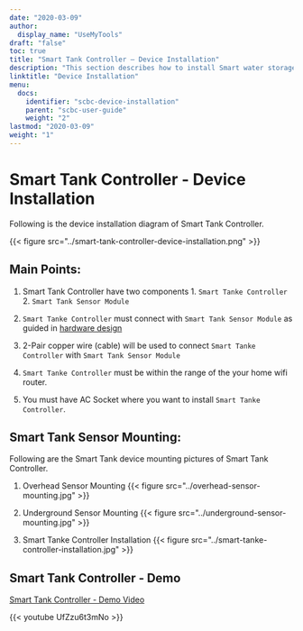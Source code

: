 ```yaml
---
date: "2020-03-09"
author:
  display_name: "UseMyTools"
draft: "false"
toc: true
title: "Smart Tank Controller – Device Installation"
description: "This section describes how to install Smart water storage tank level Controller and monitor."
linktitle: "Device Installation"
menu:
  docs:
    identifier: "scbc-device-installation"
    parent: "scbc-user-guide"
    weight: "2"
lastmod: "2020-03-09"
weight: "1"
---
```



# Smart Tank Controller - Device Installation #

Following is the device installation diagram of Smart Tank Controller.

{{< figure src="../smart-tank-controller-device-installation.png" >}}


## Main Points:

1. Smart Tank Controller have two components 1. `Smart Tanke Controller` 2. `Smart Tank Sensor Module`

2. `Smart Tanke Controller` must connect with `Smart Tank Sensor Module` as guided in [hardware design](../hardware-design)

3. 2-Pair copper wire (cable) will be used to connect `Smart Tanke Controller` with `Smart Tank Sensor Module`

4. `Smart Tanke Controller` must be within the range of the your home wifi router.

5. You must have AC Socket where you want to install `Smart Tanke Controller`.


## Smart Tank Sensor Mounting:

Following are the Smart Tank device mounting pictures of Smart Tank Controller.

1. Overhead Sensor Mounting
{{< figure src="../overhead-sensor-mounting.jpg" >}}

2. Underground Sensor Mounting
{{< figure src="../underground-sensor-mounting.jpg" >}}


3. Smart Tanke Controller Installation
{{< figure src="../smart-tanke-controller-installation.jpg" >}}

## Smart Tank Controller - Demo ##

[Smart Tank Controller - Demo Video](https://youtu.be/UfZzu6t3mNo)

{{< youtube UfZzu6t3mNo >}}
